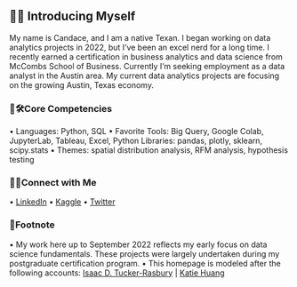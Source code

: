 ## 🔗👋 Introducing Myself 
My name is Candace, and I am a native Texan. I began working on data analytics projects in 2022, but I’ve been an excel nerd for a long time. I recently earned a certification in business analytics and data science from McCombs School of Business. 
Currently I’m seeking employment as a data analyst in the Austin area. My current data analytics projects are focusing on the growing Austin, Texas economy. 

### 🔗🛠️Core Competencies
•	Languages: Python, SQL
•	Favorite Tools: Big Query, Google Colab, JupyterLab, Tableau, Excel, Python Libraries: pandas, plotly, sklearn, scipy.stats
•	Themes: spatial distribution analysis, RFM analysis, hypothesis testing

### 🔗🙌Connect with Me 
•	[LinkedIn](https://www.linkedin.com/in/candacebunkley/)
•	[Kaggle](https://www.kaggle.com/candaceb)
•	[Twitter](https://twitter.com/CandaceBunkley)

### 🔗Footnote
•	My work here up to September 2022 reflects my early focus on data science fundamentals. These projects were largely undertaken during my postgraduate certification program. 
•	This homepage is modeled after the following accounts: [Isaac D. Tucker-Rasbury](https://github.com/TuckerRasbury) | [Katie Huang](https://github.com/katiehuangx)

